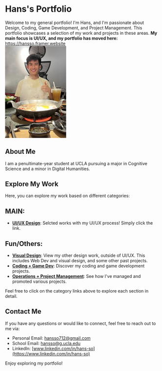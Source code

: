 # Hans's Portfolio

Welcome to my general portfolio! I'm Hans, and I'm passionate about Design, Coding, Game Development, and Project Management. This portfolio showcases a selection of my work and projects in these areas. 
**My main focus is UI/UX, and my portfolio has moved here:** https://hansso.framer.website
<br>
<img src="Github Portfolio Pictures/menhotpot.PNG" width="200"/>

## About Me

I am a penultimate-year student at UCLA pursuing a major in Cognitive Science and a minor in Digital Humanities.

## Explore My Work

Here, you can explore my work based on different categories:

## MAIN: 
- [**UI/UX Design**](https://hansso.framer.website/): Selcted works with my UI/UX process! Simply click the link.

## Fun/Others:
- [**Visual Design**](design/README.md): View my other design work, outside of UI/UX. This includes Web Dev and visual design, and some other past projects. 
- [**Coding + Game Dev**](coding/README.md): Discover my coding and game development projects.
- [**Operations + Project Management**](project-product-management/README.md): See how I've managed and promoted various projects.

Feel free to click on the category links above to explore each section in detail.

## Contact Me

If you have any questions or would like to connect, feel free to reach out to me via:

- Personal Email: hansso712@gmail.com
- School Email: hansso@g.ucla.edu
- LinkedIn: [www.linkedin.com/in/hans-so](https://www.linkedin.com/in/hans-so)

Enjoy exploring my portfolio!
